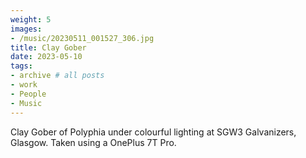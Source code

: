 ```yaml
---
weight: 5
images:
- /music/20230511_001527_306.jpg
title: Clay Gober
date: 2023-05-10
tags:
- archive # all posts
- work
- People
- Music
---
```


Clay Gober of Polyphia under colourful lighting at SGW3 Galvanizers, Glasgow. Taken using a OnePlus 7T Pro.

